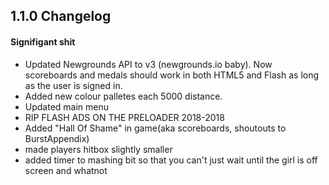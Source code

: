 1.1.0 Changelog
------

#### Signifigant shit

- Updated Newgrounds API to v3 (newgrounds.io baby). Now scoreboards and medals should work in both HTML5 and Flash as long as the user is signed in.
- Added new colour palletes each 5000 distance.
- Updated main menu
- RIP FLASH ADS ON THE PRELOADER 2018-2018
- Added "Hall Of Shame" in game(aka scoreboards, shoutouts to BurstAppendix)
- made players hitbox slightly smaller
- added timer to mashing bit so that you can't just wait until the girl is off screen and whatnot
